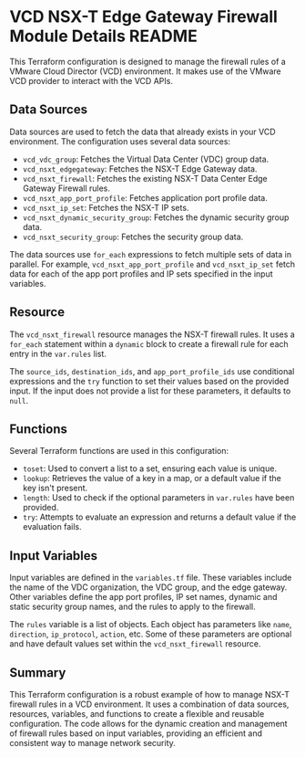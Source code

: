 # VCD NSX-T Edge Gateway Firewall Module Details README

This Terraform configuration is designed to manage the firewall rules of a VMware Cloud Director (VCD) environment. It makes use of the VMware VCD provider to interact with the VCD APIs.

## Data Sources

Data sources are used to fetch the data that already exists in your VCD environment. The configuration uses several data sources:

- `vcd_vdc_group`: Fetches the Virtual Data Center (VDC) group data.
- `vcd_nsxt_edgegateway`: Fetches the NSX-T Edge Gateway data.
- `vcd_nsxt_firewall`: Fetches the existing NSX-T Data Center Edge Gateway Firewall rules.
- `vcd_nsxt_app_port_profile`: Fetches application port profile data.
- `vcd_nsxt_ip_set`: Fetches the NSX-T IP sets.
- `vcd_nsxt_dynamic_security_group`: Fetches the dynamic security group data.
- `vcd_nsxt_security_group`: Fetches the security group data.

The data sources use `for_each` expressions to fetch multiple sets of data in parallel. For example, `vcd_nsxt_app_port_profile` and `vcd_nsxt_ip_set` fetch data for each of the app port profiles and IP sets specified in the input variables.

## Resource

The `vcd_nsxt_firewall` resource manages the NSX-T firewall rules. It uses a `for_each` statement within a `dynamic` block to create a firewall rule for each entry in the `var.rules` list.

The `source_ids`, `destination_ids`, and `app_port_profile_ids` use conditional expressions and the `try` function to set their values based on the provided input. If the input does not provide a list for these parameters, it defaults to `null`.

## Functions

Several Terraform functions are used in this configuration:

- `toset`: Used to convert a list to a set, ensuring each value is unique.
- `lookup`: Retrieves the value of a key in a map, or a default value if the key isn't present.
- `length`: Used to check if the optional parameters in `var.rules` have been provided.
- `try`: Attempts to evaluate an expression and returns a default value if the evaluation fails.

## Input Variables

Input variables are defined in the `variables.tf` file. These variables include the name of the VDC organization, the VDC group, and the edge gateway. Other variables define the app port profiles, IP set names, dynamic and static security group names, and the rules to apply to the firewall.

The `rules` variable is a list of objects. Each object has parameters like `name`, `direction`, `ip_protocol`, `action`, etc. Some of these parameters are optional and have default values set within the `vcd_nsxt_firewall` resource.

## Summary

This Terraform configuration is a robust example of how to manage NSX-T firewall rules in a VCD environment. It uses a combination of data sources, resources, variables, and functions to create a flexible and reusable configuration. The code allows for the dynamic creation and management of firewall rules based on input variables, providing an efficient and consistent way to manage network security.
